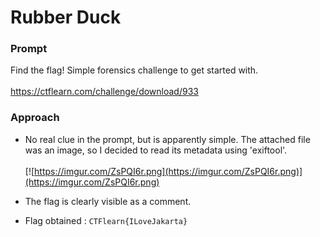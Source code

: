 # Rubber Duck

### Prompt

  Find the flag! Simple forensics challenge to get started with.\
\
  https://ctflearn.com/challenge/download/933

### Approach

- No real clue in the prompt, but is apparently simple. The attached file was an image, so I decided to read its metadata using 'exiftool'.\
\
  [![https://imgur.com/ZsPQI6r.png](https://imgur.com/ZsPQI6r.png)](https://imgur.com/ZsPQI6r.png)

- The flag is clearly visible as a comment.

- Flag obtained : ```CTFlearn{ILoveJakarta}```
